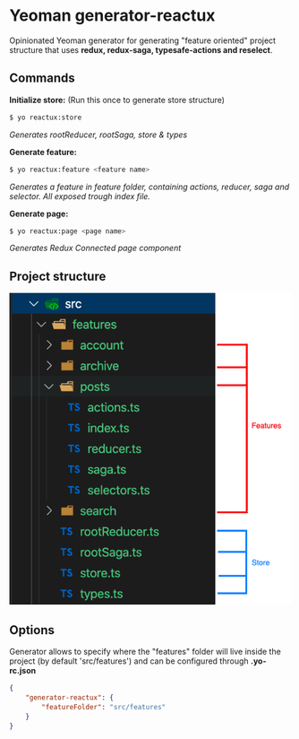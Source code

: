 # Yeoman generator-reactux

Opinionated Yeoman generator for generating "feature oriented" project structure that uses **redux, redux-saga, typesafe-actions and reselect**.

## Commands

__Initialize store:__ (Run this once to generate store structure)

```bash
$ yo reactux:store
```
_Generates rootReducer, rootSaga, store & types_

__Generate feature:__
```bash
$ yo reactux:feature <feature name>
```
_Generates a feature in feature folder, containing actions, reducer, saga and selector. All exposed trough index file._

__Generate page:__
```bash
$ yo reactux:page <page name>
```
_Generates Redux Connected page component_

## Project structure

![](https://raw.githubusercontent.com/Meyhem/generator-reactux/readme-resources/filestructure.png)

## Options
Generator allows to specify where the "features" folder will live inside the project (by default 'src/features') and can be configured through __.yo-rc.json__

```json
{
    "generator-reactux": {
        "featureFolder": "src/features"
    }
}
```

